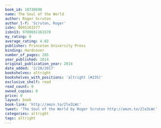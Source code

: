 ```yaml
---
book_id: 18730696
name: The Soul of the World
author: Roger Scruton
author_l-f: 'Scruton, Roger'
isbn: 0691161577
isbn13: 9780691161570
my_rating: 0
average_rating: 4.02
publisher: Princeton University Press
binding: Hardcover
number_of_pages: 205
year_published: 2014
original_publication_year: 2014
date_added: '2/28/2017'
bookshelves: altright
bookshelves_with_positions: 'altright (#235)'
exclusive_shelf: read
read_count: 0
owned_copies: 0
price: 0
layout: book
book-link: 'http://amzn.to/2le3LWc'
tweet: 'The Soul of the World by Roger Scruton http://amzn.to/2le3LWc'
categories: altright
tags: altright
---
```

